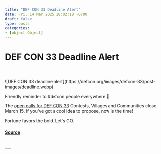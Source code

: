 ```yaml
---
title: "DEF CON 33 Deadline Alert"
date: Fri, 14 Mar 2025 18:02:18 -0700
draft: false
type: posts
categories: 
- [object Object]
---
```

# DEF CON 33 Deadline Alert

<br/>

<br/>
![DEF CON 33 deadline alert](https://defcon.org/images/defcon-33/post-images/deadline.webp)  

Friendly reminder to #defcon people everywhere 🚨

The [open calls for DEF CON 33](html/defcon-33/dc-33-cfi.html) Contests, Villages and Communities close March 15. If you've got a cool idea to propose, now is the time!

Fortune favors the bold. Let's GO.

#### [Source](https://defcon.org/html/defcon-33/dc-33-cfi.html)

<br/>
---
